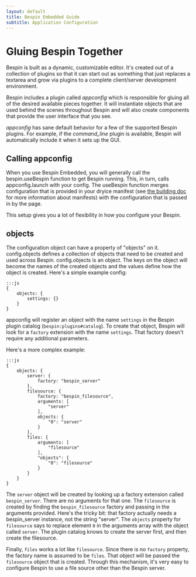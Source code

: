 ```yaml
---
layout: default
title: Bespin Embedded Guide
subtitle: Application Configuration
---
```


Gluing Bespin Together
======================

Bespin is built as a dynamic, customizable editor. It's created out of a
collection of plugins so that it can start out as something that just
replaces a textarea and grow via plugins to a complete client/server 
development environment.

Bespin includes a plugin called _appconfig_ which is responsible for
gluing all of the desired available pieces together. It will instantiate
objects that are used behind the scenes throughout Bespin and will also
create components that provide the user interface that you see.

_appconfig_ has sane default behavior for a few of the supported Bespin plugins.
For example, if the _command\_line_ plugin is available, Bespin will
automatically include it when it sets up the GUI.

Calling appconfig
-----------------

When you use Bespin Embedded, you will generally call the bespin.useBespin 
function to get Bespin running. This, in turn, calls appconfig.launch
with your config. The useBespin function merges configuration that is
provided in your dryice manifest (see [the building doc](building.html)
for more information about manifests) with the configuration that is
passed in by the page.

This setup gives you a lot of flexibility in how you configure your
Bespin.

objects
-------

The configuration object can have a property of "objects" on it.
config.objects defines a collection of objects that need to be
created and used across Bespin. config.objects is an object. The
keys on the object will become the names of the created objects
and the values define how the object is created. Here's a simple
example config:

    :::js
    {
        objects: {
            settings: {}
        }
    }

appconfig will register an object with the name `settings` in the
Bespin plugin catalog (`bespin:plugins#catalog`). To create that
object, Bespin will look for a `factory` extension with the name
`settings`. That factory doesn't require any additional parameters.

Here's a more complex example:

    :::js
    {
        objects: {
            server: {
                factory: "bespin_server"
            },
            filesource: {
                factory: "bespin_filesource",
                arguments: [
                    "server"
                ],
                objects: {
                    "0": "server"
                }
            },
            files: {
                arguments: [
                    "filesource"
                ],
                "objects": {
                    "0": "filesource"
                }
            }
        }
    }

The `server` object will be created by looking up a factory extension called
`bespin_server`. There are no arguments for that one. The `filesource`
is created by finding the `bespin_filesource` factory and passing in
the arguments provided. Here's the tricky bit: that factory actually needs
a bespin\_server instance, not the string "server". The `objects` property
for `filesource` says to replace element `0` in the arguments array with
the object called `server`. The plugin catalog knows to create the
server first, and then create the filesource.

Finally, `files` works a lot like `filesource`. Since there is no
`factory` property, the factory name is assumed to be `files`. That
object will be passed the `filesource` object that is created. Through
this mechanism, it's very easy to configure Bespin to use a file source
other than the Bespin server.

